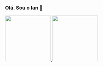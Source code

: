 ### Olá. Sou o Ian 👋
 <div>
  <a href="https://github.com/ianzim">
  <img height="150em" src="https://github-readme-stats.vercel.app/api?username=ianzim&show_icons=true&theme=dracula&include_all_commits=true&count_private=true"/>
  <img height="150em" src="https://github-readme-stats.vercel.app/api/top-langs/?username=ianzim&layout=compact&langs_count=16&theme=dracula"/>
<div>
